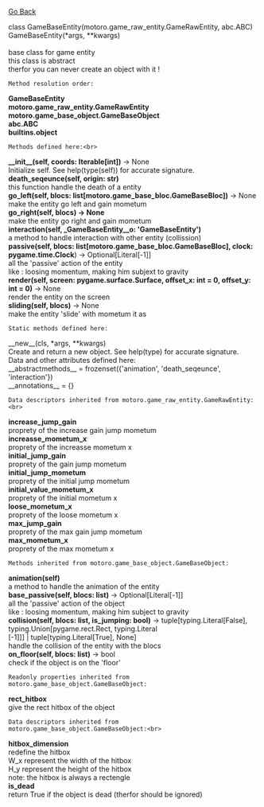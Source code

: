 [Go Back][index]<br>

class GameBaseEntity(motoro.game_raw_entity.GameRawEntity, abc.ABC)<br>
   	GameBaseEntity(*args, **kwargs)<br>
 <br>
base class for game entity<br>
this class is abstract<br>
therfor you can never create an object with it !<br>


	Method resolution order:


**GameBaseEntity**<br>
**motoro.game_raw_entity.GameRawEntity**<br>
**motoro.game_base_object.GameBaseObject**<br>
**abc.ABC**<br>
**builtins.object**<br>


	Methods defined here:<br>


**\_\_init\_\_(self, coords: Iterable[int])** -> None<br>
Initialize self.  See help(type(self)) for accurate signature.<br>
**death_seqeunce(self, origin: str)**<br>
this function handle the death of a entity<br>
**go_left(self, blocs: list[motoro.game_base_bloc.GameBaseBloc])** -> None<br>
make the entity go left and gain mometum<br>
**go_right(self, blocs) -> None**<br>
make the entity go right and gain mometum<br>
**interaction(self, _GameBaseEntity__o: 'GameBaseEntity')**<br>
a method to handle interaction with other entity (collission)<br>
**passive(self, blocs: list[motoro.game_base_bloc.GameBaseBloc], clock: pygame.time.Clock**) -> Optional\[Literal[-1]]<br>
all the 'passive' action of the entity<br>
like : loosing momentum, making him subjext to gravity<br>
**render(self, screen: pygame.surface.Surface, offset_x: int = 0, offset_y: int = 0)** -> None<br>
render the entity on the screen<br>
**sliding(self, blocs)** -> None<br>
make the entity 'slide' with mometum it as<br>


	Static methods defined here:


\_\_new\_\_(cls, *args, **kwargs)<br>
Create and return a new object.  See help(type) for accurate signature.<br>
Data and other attributes defined here:<br>
\_\_abstractmethods\_\_ = frozenset({'animation', 'death_seqeunce', 'interaction'})<br>
\_\_annotations\_\_ = {}<br>

	Data descriptors inherited from motoro.game_raw_entity.GameRawEntity:<br>

**increase_jump_gain**<br>
proprety of the increase gain jump mometum<br>
**increasse_mometum_x**<br>
proprety of the increasse mometum x<br>
**initial_jump_gain**<br>
proprety of the gain jump mometum<br>
**initial_jump_mometum**<br>
proprety of the initial jump mometum<br>
**initial_value_mometum_x**<br>
proprety of the initial mometum x<br>
**loose_mometum_x**<br>
proprety of the loose mometum x<br>
**max_jump_gain**<br>
proprety of the max gain jump mometum<br>
**max_mometum_x**<br>
proprety of the max mometum x<br>


	Methods inherited from motoro.game_base_object.GameBaseObject:


**animation(self)**<br>
a method to handle the animation of the entity<br>
**base_passive(self, blocs: list)** -> Optional[Literal[-1]]<br>
all the 'passive' action of the object<br>
like : loosing momentum, making him subject to gravity<br>
**collision(self, blocs: list, is_jumping: bool)** -> tuple[typing.Literal[False], typing.Union[pygame.rect.Rect, typing.Literal<br>[-1]]] | tuple[typing.Literal[True], None]<br>
handle the collision of the entity with the blocs<br>
**on_floor(self, blocs: list)** -> bool<br>
check if the object is on the 'floor'<br>


	Readonly properties inherited from motoro.game_base_object.GameBaseObject:


**rect_hitbox**<br>
give the rect hitbox of the object<br>


	Data descriptors inherited from motoro.game_base_object.GameBaseObject:<br>


**hitbox_dimension**<br>
redefine the hitbox<br>
W_x represent the width of the hitbox<br>
H_y represent the height of the hitbox<br>
note: the hitbox is always a rectengle<br>
**is_dead**<br>
return True if the object is dead (therfor should be ignored)<br>

[index]: ./index_FR.md